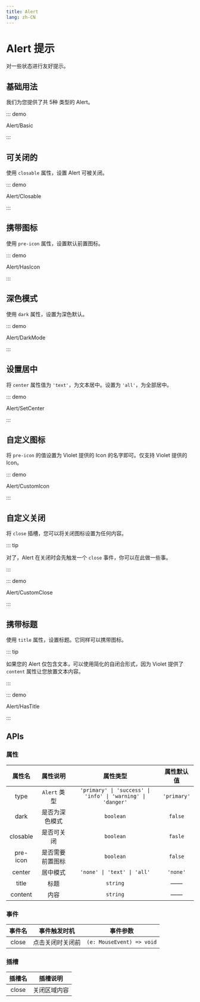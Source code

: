 ```yaml
---
title: Alert
lang: zh-CN
---
```


# Alert 提示

对一些状态进行友好提示。

## 基础用法

我们为您提供了共 5种 类型的 Alert。

::: demo

Alert/Basic

:::

## 可关闭的

使用 `closable` 属性，设置 Alert 可被关闭。

::: demo

Alert/Closable

:::

## 携带图标

使用 `pre-icon` 属性，设置默认前置图标。

::: demo

Alert/HasIcon

:::

## 深色模式

使用 `dark` 属性，设置为深色默认。

::: demo

Alert/DarkMode

:::

## 设置居中

将 `center` 属性值为 `'text'`，为文本居中。设置为 `'all'`，为全部居中。

::: demo

Alert/SetCenter

:::

## 自定义图标

将 `pre-icon` 的值设置为 Violet 提供的 Icon 的名字即可。仅支持 Violet 提供的 Icon。

::: demo

Alert/CustomIcon

:::

## 自定义关闭

将 `close` 插槽，您可以将关闭图标设置为任何内容。

::: tip

对了，Alert 在关闭时会先触发一个 `close` 事件，你可以在此做一些事。

:::

::: demo

Alert/CustomClose

:::

## 携带标题

使用 `title` 属性，设置标题。它同样可以携带图标。

::: tip

如果您的 Alert 仅包含文本，可以使用简化的自闭合形式，因为 Violet 提供了 `content` 属性让您放置文本内容。

:::

::: demo

Alert/HasTitle

:::

## APIs

### 属性

| 属性名 | 属性说明 | 属性类型 | 属性默认值 |
| :---: | :---: | :---: | :---: |
| type | `Alert` 类型 | `'primary' \| 'success' \| 'info' \| 'warning' \| 'danger'` | `'primary'` |
| dark | 是否为深色模式 | `boolean` | `false` |
| closable | 是否可关闭 | `boolean` | `fasle` |
| pre-icon | 是否需要前置图标 | `boolean` | `false` |
| center | 居中模式 | `'none' \| 'text' \| 'all'` | `'none'` |
| title | 标题 | `string` | —— |
| content | 内容 | `string` | —— |

### 事件

| 事件名 | 事件触发时机 | 事件参数 |
| :---: | :---: | :---: |
| close | 点击关闭时关闭前 | `(e: MouseEvent) => void` |

### 插槽

| 插槽名 | 插槽说明 |
| :---: | :---: |
| close | 关闭区域内容 |
